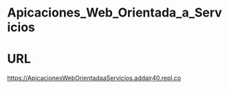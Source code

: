 # Apicaciones_Web_Orientada_a_Servicios

# URL


https://ApicacionesWebOrientadaaServicios.addair40.repl.co